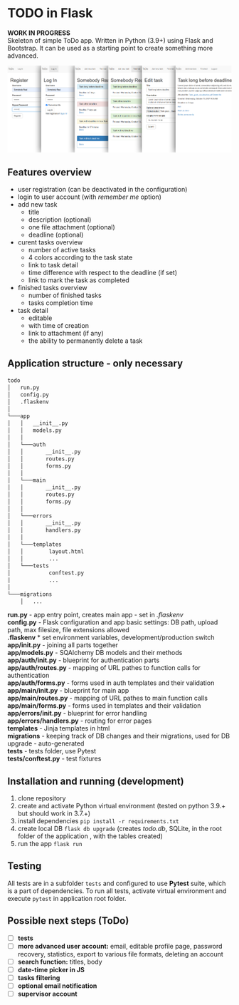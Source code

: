 # TODO in Flask
**WORK IN PROGRESS**  
Skeleton of simple ToDo app. Written in Python (3.9+) using Flask and Bootstrap. It can be used as a starting point to create something more advanced.  

![Preview](todo.png)  
## Features overview
- user registration (can be deactivated in the configuration)
- login to user account (with *remember me* option)
- add new task
    - title
    - description (optional)
    - one file attachment (optional)
    - deadline (optional)
- curent tasks overview
    - number of active tasks
    - 4 colors according to the task state
    - link to task detail
    - time difference with respect to the deadline (if set)
    - link to mark the task as completed
- finished tasks overview
    - number of finished tasks
    - tasks completion time
- task detail
    - editable
    - with time of creation
    - link to attachment (if any)
    - the ability to permanently delete a task
## Application structure - only necessary
```
todo
│   run.py   
│   config.py
│   .flaskenv
│
└───app
│   │   __init__.py
│   │   models.py
│   │       
│   └───auth
│   │       __init__.py
│   │       routes.py
│   │       forms.py
│   │
│   └───main
│   │       __init__.py
│   │       routes.py
│   │       forms.py
│   │
│   └───errors
│   │       __init__.py
│   │       handlers.py
│   │
│   └───templates
│   │        layout.html
│   │        ... 
│   └───tests
│            conftest.py
|            ...
│
└───migrations
    │   ... 
```
**run.py** - app entry point, creates main app - set in *.flaskenv*  
**config.py** - Flask configuration and app basic settings: DB path, upload path, max filesize, file extensions allowed  
**.flaskenv** * set environment variables, development/production switch  
**app/__init__.py** - joining all parts together  
**app/models.py** - SQAlchemy DB models and their methods  
**app/auth/__init__.py** - blueprint for authentication parts  
**app/auth/routes.py** - mapping of URL pathes to function calls for authentication  
**app/auth/forms.py** - forms used in auth templates and their validation  
**app/main/__init__.py** - blueprint for main app  
**app/main/routes.py** - mapping of URL pathes to main function calls  
**app/main/forms.py** - forms used in templates and their validation  
**app/errors/__init__.py** - blueprint for error handling  
**app/errors/handlers.py** - routing for error pages  
**templates** - Jinja templates in html  
**migrations** - keeping track of DB changes and their migrations, used for DB upgrade - auto-generated  
**tests** - tests folder, use Pytest  
**tests/conftest.py** - test fixtures  

## Installation and running (development)
1. clone repository
2. create and activate Python virtual environment (tested on python 3.9.+ but should work in 3.7.+)
3. install dependencies `pip install -r requirements.txt`
4. create local DB `flask db upgrade` (creates *todo.db*, SQLite, in the root folder of the application , with the tables created)
5. run the app `flask run`

## Testing
All tests are in a subfolder `tests` and configured to use **Pytest** suite, which is a part of dependencies. To run all tests, activate virtual environment and execute `pytest` in application root folder.
## Possible next steps (ToDo)
- [ ] **tests**
- [ ] **more advanced user account:** email, editable profile page, password recovery, statistics, export to various file formats, deleting an account
- [ ] **search function:** titles, body
- [ ] **date-time picker in JS**
- [ ] **tasks filtering**
- [ ] **optional email notification**
- [ ] **supervisor account**
